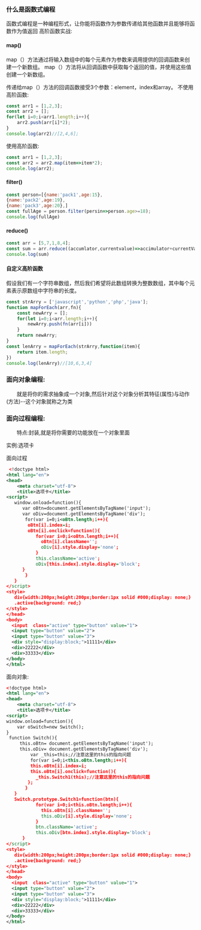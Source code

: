 ### 什么是函数式编程
函数式编程是一种编程形式，让你能将函数作为参数传递给其他函数并且能够将函数作为值返回
高阶函数实战:
#### map()
map（）方法通过将输入数组中的每个元素作为参数来调用提供的回调函数来创建一个新数组。 map（）方法将从回调函数中获取每个返回的值，并使用这些值创建一个新数组。

传递给map（）方法的回调函数接受3个参数：element，index和array。
不使用高阶函数:

```js
const arr1 = [1,2,3];
const arr2 = [];
for(let i=0;i<arr1.length;i++){
	arr2.push(arr[i]*2);
}
console.log(arr2)//[2,4,6];
```
使用高阶函数:
```js
const arr1 = [1,2,3];
const arr2 = arr2.map(item=>item*2);
console.log(arr2);
```
#### filter()
```js
const person=[{name:'pack1',age:15},
{name:'pack2',age:19},
{name:'pack3',age:20},]
const fullAge = person.filter(persin=>person.age>=18);
console.log(fullAge)
```
#### reduce()
```js
const arr = [5,7,1,8,4];
const sum = arr.reduce((accumlator,currentvalue)=>accimulator+currentValue,10)
console.log(sum)
```
#### 自定义高阶函数
假设我们有一个字符串数组，然后我们希望将此数组转换为整数数组，其中每个元素表示原数组中字符串的长度。
```js
const strArry = ['javascript','python','php','java'];
function mapForEach(arr,fn){
	const newArry = [];
	for(let i=0;i<arr.length;i++){
		newArry.push(fn(arr[i]))
	}
	return newArry;
}
const lenArry = mapForEach(strArry,function(item){
	return item.length;
})
console.log(lenArry)//[10,6,3,4]
```
### 面向对象编程:

　　就是将你的需求抽象成一个对象,然后针对这个对象分析其特征(属性)与动作(方法)--这个对象就称之为类

### 面向过程编程:

　　特点:封装,就是将你需要的功能放在一个对象里面

实例:选项卡

面向过程

```xml
 <!doctype html>
<html lang="en">
<head>
    <meta charset="utf-8">
    <title>选项卡</title>
<script>
   window.onload=function(){
      var oBtn=document.getElementsByTagName('input');
      var oDiv=document.getElementsByTagName('div');
       for(var i=0;i<oBtn.length;i++){
        oBtn[i].index=i;
        oBtn[i].onclick=function(){
           for(var i=0;i<oBtn.length;i++){ 
             oBtn[i].className='';
             oDiv[i].style.display='none';
           }
           this.className='active';
           oDiv[this.index].style.display='block';
      }
       }
   }
</script>
<style>
   div{width:200px;height:200px;border:1px solid #000;display: none;}
   .active{background: red;}
</style>
</head>
<body>
  <input  class="active" type="button" value="1">
  <input type="button" value="2">
  <input type="button" value="3">
  <div style="display:block;">11111</div>
  <div>22222</div>
  <div>33333</div>
</body>
</html>
```

面向对象:

```xml
<!doctype html>
<html lang="en">
<head>
    <meta charset="utf-8">
    <title>选项卡</title>
<script>
window.onload=function(){
    var oSwitch=new Switch();
}
 function Switch(){
     this.oBtn= document.getElementsByTagName('input');
     this.oDiv= document.getElementsByTagName('div');
         var _this=this;//注意这里的this的指向问题
         for(var i=0;i<this.oBtn.length;i++){
         this.oBtn[i].index=i;
         this.oBtn[i].onclick=function(){
           _this.Switch1(this);//注意这里的this的指向问题
        };
       }
   }
   Switch.prototype.Switch1=function(btn){
           for(var i=0;i<this.oBtn.length;i++){
             this.oBtn[i].className='';
             this.oDiv[i].style.display='none';
           }
           btn.className='active';
           this.oDiv[btn.index].style.display='block';
      }
</script>
<style>
   div{width:200px;height:200px;border:1px solid #000;display: none;}
   .active{background: red;}
</style>
</head>
<body>
  <input  class="active" type="button" value="1">
  <input type="button" value="2">
  <input type="button" value="3">
  <div style="display:block;">11111</div>
  <div>22222</div>
  <div>33333</div>
</body>
</html>
```